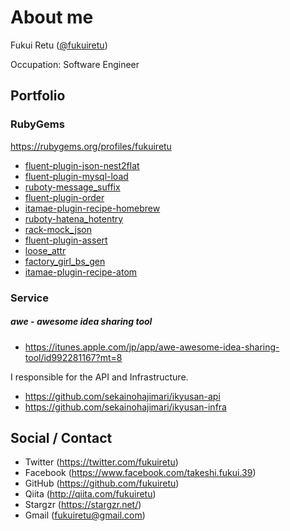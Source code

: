 # About me

Fukui Retu ([@fukuiretu](https://twitter.com/fukuiretu))

Occupation: Software Engineer

## Portfolio

### RubyGems

https://rubygems.org/profiles/fukuiretu

- [fluent-plugin-json-nest2flat](https://rubygems.org/gems/fluent-plugin-json-nest2flat)
- [fluent-plugin-mysql-load](https://rubygems.org/gems/fluent-plugin-mysql-load)
- [ruboty-message_suffix](https://rubygems.org/gems/ruboty-message_suffix)
- [fluent-plugin-order](https://rubygems.org/gems/fluent-plugin-order)
- [itamae-plugin-recipe-homebrew](https://rubygems.org/gems/itamae-plugin-recipe-homebrew)
- [ruboty-hatena_hotentry](https://rubygems.org/gems/ruboty-hatena_hotentry)
- [rack-mock_json](https://rubygems.org/gems/rack-mock_json)
- [fluent-plugin-assert](https://rubygems.org/gems/fluent-plugin-assert)
- [loose_attr](https://rubygems.org/gems/loose_attr)
- [factory_girl_bs_gen](https://rubygems.org/gems/factory_girl_bs_gen)
- [itamae-plugin-recipe-atom](https://rubygems.org/gems/itamae-plugin-recipe-atom)

### Service

##### awe - awesome idea sharing tool
- https://itunes.apple.com/jp/app/awe-awesome-idea-sharing-tool/id992281167?mt=8

I responsible for the API and Infrastructure.

- https://github.com/sekainohajimari/ikyusan-api
- https://github.com/sekainohajimari/ikyusan-infra



## Social / Contact
- Twitter (https://twitter.com/fukuiretu)
- Facebook (https://www.facebook.com/takeshi.fukui.39)
- GitHub (https://github.com/fukuiretu)
- Qiita (http://qiita.com/fukuiretu)
- Stargzr (https://stargzr.net/)
- Gmail (fukuiretu@gmail.com)
